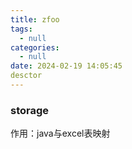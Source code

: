 ```yaml
---
title: zfoo
tags:
  - null
categories:
  - null
date: 2024-02-19 14:05:45
desctor
---
```


### storage

作用：java与excel表映射
